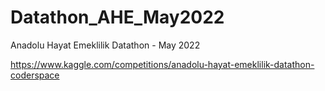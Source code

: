 # Datathon_AHE_May2022
Anadolu Hayat Emeklilik Datathon - May 2022

https://www.kaggle.com/competitions/anadolu-hayat-emeklilik-datathon-coderspace
